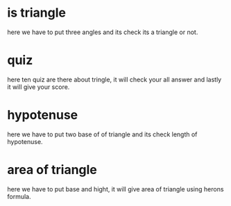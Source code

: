 # is triangle
here we have to put three angles and its check its a triangle or not.

# quiz
here ten quiz are there about tringle, it will check your all answer and lastly it will give your score.

# hypotenuse
here we have to put two base of of triangle and its check length of hypotenuse.

# area of triangle 
here we have to put base and hight, it will give area of triangle using herons formula. 